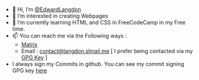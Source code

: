 - 👋 Hi, I’m [@EdwardLangdon](https://github.com/EdwardLangdon)
- 👀 I’m interested in creating Webpages
- 🌱 I’m currently learning HTML and CSS in FreeCodeCamp in my Free time.
- 📫 You can reach me via the Following ways :  
    - [Matrix](https://matrix.to/#/@edward:envs.net) 
    - Email : contact@langdon.slmail.me [ I prefer being contacted via my [GPG Key](./GPG%20Keys/email-gpg.asc) ]
- I always sign my Commits in github. You can see my commit signing GPG key [here](./GPG%20Keys/commit-gpg.asc)
